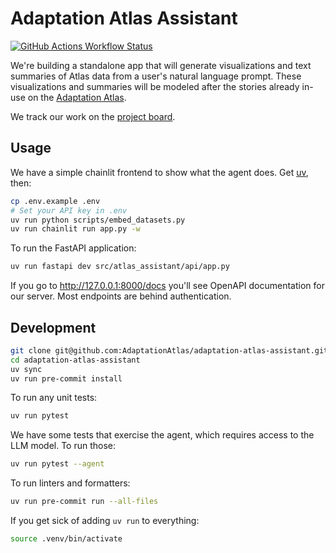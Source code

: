# Adaptation Atlas Assistant

[![GitHub Actions Workflow Status](https://img.shields.io/github/actions/workflow/status/AdaptationAtlas/adaptation-atlas-assistant/ci.yaml?style=for-the-badge)](https://github.com/AdaptationAtlas/adaptation-atlas-assistant/actions/workflows/ci.yaml)

We're building a standalone app that will generate visualizations and text summaries of Atlas data from a user's natural language prompt.
These visualizations and summaries will be modeled after the stories already in-use on the [Adaptation Atlas](https://adaptationatlas.cgiar.org/).

We track our work on the [project board](https://github.com/orgs/developmentseed/projects/158).

## Usage

We have a simple chainlit frontend to show what the agent does.
Get [uv](https://docs.astral.sh/uv/getting-started/installation/), then:

```sh
cp .env.example .env
# Set your API key in .env
uv run python scripts/embed_datasets.py
uv run chainlit run app.py -w
```

To run the FastAPI application:

```sh
uv run fastapi dev src/atlas_assistant/api/app.py
```

If you go to http://127.0.0.1:8000/docs you'll see OpenAPI documentation for our server.
Most endpoints are behind authentication.

## Development

```sh
git clone git@github.com:AdaptationAtlas/adaptation-atlas-assistant.git
cd adaptation-atlas-assistant
uv sync
uv run pre-commit install
```

To run any unit tests:

```sh
uv run pytest
```

We have some tests that exercise the agent, which requires access to the LLM model.
To run those:

```sh
uv run pytest --agent
```

To run linters and formatters:

```sh
uv run pre-commit run --all-files
```

If you get sick of adding `uv run` to everything:

```sh
source .venv/bin/activate
```
